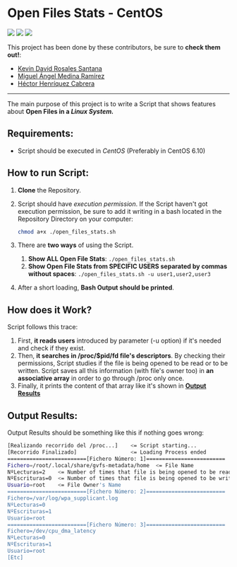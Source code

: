 # Open Files Stats - CentOS
<img src="https://img.shields.io/badge/license-MIT-green.svg" />  <img src="https://img.shields.io/badge/version-1.0-red.svg" />  <img src=https://img.shields.io/badge/CentOS-6.10-blue.svg />

This project has been done by these contributors, be sure to **check them out!**:

- [Kevin David Rosales Santana](https://github.com/kevinrosalesdev)
- [Miguel Ángel Medina Ramírez](https://github.com/miguel-kjh)
- [Héctor Henríquez Cabrera](https://github.com/HectorHc2014)

***

The main purpose of this project is to write a Script that shows features about **Open Files in a *Linux System.***

## Requirements:

- Script should be executed in *CentOS* (Preferably in CentOS 6.10)

## How to run Script:

1. **Clone** the Repository.

2. Script should have *execution permission*. If the Script haven't got execution permission, be sure to add it writing in a bash located in the Repository Directory on your computer:

   ```bash
   chmod a+x ./open_files_stats.sh
   ```

3. There are **two ways** of using the Script.

   1. **Show ALL Open File Stats**: `./open_files_stats.sh`
   2. **Show Open File Stats from SPECIFIC USERS separated by commas without spaces**: `./open_files_stats.sh -u user1,user2,user3`

4. After a short loading, **Bash Output should be printed**.

## How does it Work?

Script follows this trace:

1. First, **it reads users** introduced by parameter (-u option) if it's needed and check if they exist.
2. Then, **it searches in /proc/$pid/fd file's descriptors**. By checking their permissions, Script studies if the file is being opened to be read or to be written. Script saves all this information (with file's owner too) in **an associative array** in order to go through /proc only once.
3. Finally, it prints the content of that array like it's shown in [**Output Results**](https://github.com/kevinrosalesdev/OpenFilesStats-CentOS#output-results)

## Output Results:

Output Results should be something like this if nothing goes wrong:

```bash
[Realizando recorrido del /proc...]    <= Script starting...
[Recorrido Finalizado]                 <= Loading Process ended
=========================[Fichero Número: 1]========================= 	<= File Number
Fichero=/root/.local/share/gvfs-metadata/home  <= File Name
NºLecturas=2	<= Number of times that file is being opened to be read by processes
NºEscrituras=0	<= Number of times that file is being opened to be written by processes
Usuario=root	<= File Owner's Name
=========================[Fichero Número: 2]=========================
Fichero=/var/log/wpa_supplicant.log
NºLecturas=0
NºEscrituras=1
Usuario=root
=========================[Fichero Número: 3]=========================
Fichero=/dev/cpu_dma_latency
NºLecturas=0
NºEscrituras=1
Usuario=root
[Etc]
```
